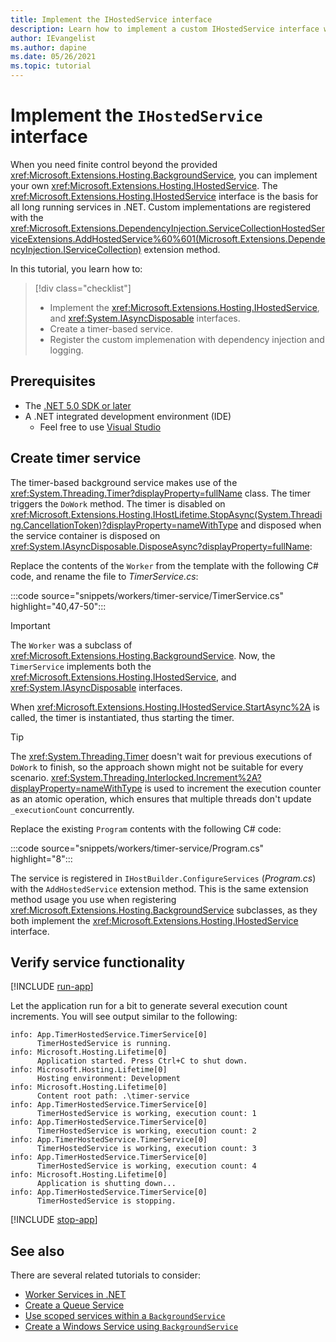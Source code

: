 ```yaml
---
title: Implement the IHostedService interface
description: Learn how to implement a custom IHostedService interface with .NET.
author: IEvangelist
ms.author: dapine
ms.date: 05/26/2021
ms.topic: tutorial
---
```


# Implement the `IHostedService` interface

When you need finite control beyond the provided <xref:Microsoft.Extensions.Hosting.BackgroundService>, you can implement your own <xref:Microsoft.Extensions.Hosting.IHostedService>. The <xref:Microsoft.Extensions.Hosting.IHostedService> interface is the basis for all long running services in .NET. Custom implementations are registered with the <xref:Microsoft.Extensions.DependencyInjection.ServiceCollectionHostedServiceExtensions.AddHostedService%60%601(Microsoft.Extensions.DependencyInjection.IServiceCollection)> extension method.

In this tutorial, you learn how to:

> [!div class="checklist"]
>
> - Implement the <xref:Microsoft.Extensions.Hosting.IHostedService>, and <xref:System.IAsyncDisposable> interfaces.
> - Create a timer-based service.
> - Register the custom implemenation with dependency injection and logging.

## Prerequisites

- The [.NET 5.0 SDK or later](https://dotnet.microsoft.com/download/dotnet)
- A .NET integrated development environment (IDE)
  - Feel free to use [Visual Studio](https://visualstudio.microsoft.com)

## Create timer service

The timer-based background service makes use of the <xref:System.Threading.Timer?displayProperty=fullName> class. The timer triggers the `DoWork` method. The timer is disabled on <xref:Microsoft.Extensions.Hosting.IHostLifetime.StopAsync(System.Threading.CancellationToken)?displayProperty=nameWithType> and disposed when the service container is disposed on <xref:System.IAsyncDisposable.DisposeAsync?displayProperty=fullName>:

Replace the contents of the `Worker` from the template with the following C# code, and rename the file to *TimerService.cs*:

:::code source="snippets/workers/timer-service/TimerService.cs" highlight="40,47-50":::

> [!IMPORTANT]
> The `Worker` was a subclass of <xref:Microsoft.Extensions.Hosting.BackgroundService>. Now, the `TimerService` implements both the <xref:Microsoft.Extensions.Hosting.IHostedService>, and <xref:System.IAsyncDisposable> interfaces.

When <xref:Microsoft.Extensions.Hosting.IHostedService.StartAsync%2A> is called, the timer is instantiated, thus starting the timer.

> [!TIP]
> The <xref:System.Threading.Timer> doesn't wait for previous executions of `DoWork` to finish, so the approach shown might not be suitable for every scenario. <xref:System.Threading.Interlocked.Increment%2A?displayProperty=nameWithType> is used to increment the execution counter as an atomic operation, which ensures that multiple threads don't update `_executionCount` concurrently.

Replace the existing `Program` contents with the following C# code:

:::code source="snippets/workers/timer-service/Program.cs" highlight="8":::

The service is registered in `IHostBuilder.ConfigureServices` (*Program.cs*) with the `AddHostedService` extension method. This is the same extension method usage you use when registering <xref:Microsoft.Extensions.Hosting.BackgroundService> subclasses, as they both implement the <xref:Microsoft.Extensions.Hosting.IHostedService> interface.

## Verify service functionality

[!INCLUDE [run-app](includes/run-app.md)]

Let the application run for a bit to generate several execution count increments. You will see output similar to the following:

```Output
info: App.TimerHostedService.TimerService[0]
      TimerHostedService is running.
info: Microsoft.Hosting.Lifetime[0]
      Application started. Press Ctrl+C to shut down.
info: Microsoft.Hosting.Lifetime[0]
      Hosting environment: Development
info: Microsoft.Hosting.Lifetime[0]
      Content root path: .\timer-service
info: App.TimerHostedService.TimerService[0]
      TimerHostedService is working, execution count: 1
info: App.TimerHostedService.TimerService[0]
      TimerHostedService is working, execution count: 2
info: App.TimerHostedService.TimerService[0]
      TimerHostedService is working, execution count: 3
info: App.TimerHostedService.TimerService[0]
      TimerHostedService is working, execution count: 4
info: Microsoft.Hosting.Lifetime[0]
      Application is shutting down...
info: App.TimerHostedService.TimerService[0]
      TimerHostedService is stopping.
```

[!INCLUDE [stop-app](includes/stop-app.md)]

## See also

There are several related tutorials to consider:

- [Worker Services in .NET](workers.md)
- [Create a Queue Service](queue-service.md)
- [Use scoped services within a `BackgroundService`](scoped-service.md)
- [Create a Windows Service using `BackgroundService`](windows-service.md)
